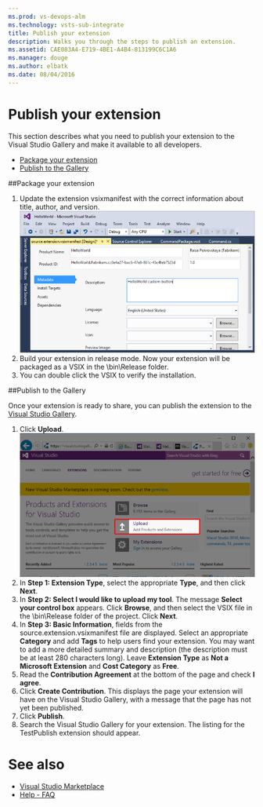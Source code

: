 ```yaml
---
ms.prod: vs-devops-alm
ms.technology: vsts-sub-integrate
title: Publish your extension
description: Walks you through the steps to publish an extension.
ms.assetid: CAE083A4-E719-4BE1-A4B4-813199C6C1A6
ms.manager: douge
ms.author: elbatk
ms.date: 08/04/2016
---
```


# Publish your extension
This section describes what you need to publish your extension to the Visual Studio Gallery and make it available to all developers.

- [Package your extension](#package)
- [Publish to the Gallery](#publish)

<a id="package"></a>
##Package your extension
1. Update the extension vsixmanifest with the correct information about title, author, and version.
  ![Image showing the screen to add metadata to the manifest](../_img/package.png) 
2. Build your extension in release mode.
   Now your extension will be packaged as a VSIX in the \bin\Release folder.
3. You can double click the VSIX to verify the installation.

<a id="publish"></a>
##Publish to the Gallery 

Once your extension is ready to share, you can publish the extension to the [Visual Studio Gallery](https://visualstudiogallery.msdn.microsoft.com/).
1.	Click **Upload**.
  ![Image showing the Upload button](../_img/upload.png) 
2.	In **Step 1: Extension Type**, select the appropriate **Type**, and then click **Next**.
3.	In **Step 2: Select I would like to upload my tool**. The message **Select your control box** appears. Click **Browse**, and then select the VSIX file in the \bin\Release folder of the project. Click **Next**.
4.	In **Step 3: Basic Information**, fields from the source.extension.vsixmanifest file are displayed. Select an appropriate **Category** and add **Tags** to help users find your extension. You may want to add a more detailed summary and description (the description must be at least 280 characters long). Leave **Extension Type** as **Not a Microsoft Extension** and **Cost Category** as **Free**.
5.	Read the **Contribution Agreement** at the bottom of the page and check **I agree**.
6.	Click **Create Contribution**. This displays the page your extension will have on the Visual Studio Gallery, with a message that the page has not yet been published.
7.	Click **Publish**.
8.	Search the Visual Studio Gallery for your extension. The listing for the TestPublish extension should appear.

# See also

* [Visual Studio Marketplace](https://marketplace.visualstudio.com/)
* [Help - FAQ](../help/help.md)